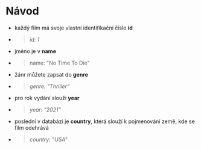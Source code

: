 # Návod

- každý film má svoje vlastní identifikační číslo **id** 
- > *id: 1*
- jméno je v **name** 
- > name: "No Time To Die"
- žánr můžete zapsat do **genre** 
- > *genre: "Thriller"*
- pro rok vydání slouží **year**
- > *year: "2021"*
- poslední v databázi je **country**, která slouží k pojmenování země, kde se film odehrává 
- > *country: "USA"*

